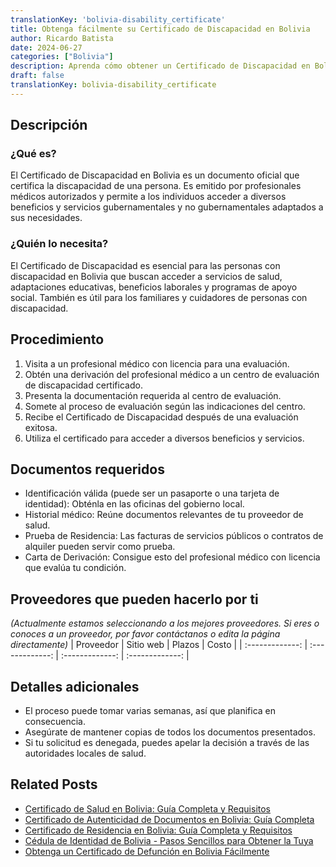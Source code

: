 ```yaml
---
translationKey: 'bolivia-disability_certificate'
title: Obtenga fácilmente su Certificado de Discapacidad en Bolivia
author: Ricardo Batista
date: 2024-06-27
categories: ["Bolivia"]
description: Aprenda cómo obtener un Certificado de Discapacidad en Bolivia para acceder a diversos servicios y beneficios.
draft: false
translationKey: bolivia-disability_certificate
---
```


## Descripción
### ¿Qué es?
El Certificado de Discapacidad en Bolivia es un documento oficial que certifica la discapacidad de una persona. Es emitido por profesionales médicos autorizados y permite a los individuos acceder a diversos beneficios y servicios gubernamentales y no gubernamentales adaptados a sus necesidades.

### ¿Quién lo necesita?
El Certificado de Discapacidad es esencial para las personas con discapacidad en Bolivia que buscan acceder a servicios de salud, adaptaciones educativas, beneficios laborales y programas de apoyo social. También es útil para los familiares y cuidadores de personas con discapacidad.

## Procedimiento

1. Visita a un profesional médico con licencia para una evaluación.
2. Obtén una derivación del profesional médico a un centro de evaluación de discapacidad certificado.
3. Presenta la documentación requerida al centro de evaluación.
4. Somete al proceso de evaluación según las indicaciones del centro.
5. Recibe el Certificado de Discapacidad después de una evaluación exitosa.
6. Utiliza el certificado para acceder a diversos beneficios y servicios.

## Documentos requeridos

- Identificación válida (puede ser un pasaporte o una tarjeta de identidad): Obténla en las oficinas del gobierno local.
- Historial médico: Reúne documentos relevantes de tu proveedor de salud.
- Prueba de Residencia: Las facturas de servicios públicos o contratos de alquiler pueden servir como prueba.
- Carta de Derivación: Consigue esto del profesional médico con licencia que evalúa tu condición.

## Proveedores que pueden hacerlo por ti
_(Actualmente estamos seleccionando a los mejores proveedores. Si eres o conoces a un proveedor, por favor contáctanos o edita la página directamente)_
| Proveedor       |     Sitio web     |     Plazos    |       Costo      |
| :-------------: | :-------------: |  :-------------: | :-------------: |

## Detalles adicionales

- El proceso puede tomar varias semanas, así que planifica en consecuencia.
- Asegúrate de mantener copias de todos los documentos presentados.
- Si tu solicitud es denegada, puedes apelar la decisión a través de las autoridades locales de salud.


## Related Posts

- [Certificado de Salud en Bolivia: Guía Completa y Requisitos](https://tramitit.com/es/guides/bolivia/certificado_de_salud/)
- [Certificado de Autenticidad de Documentos en Bolivia: Guía Completa](https://tramitit.com/es/guides/bolivia/certificado_de_autenticidad_de_documentos/)
- [Certificado de Residencia en Bolivia: Guía Completa y Requisitos](https://tramitit.com/es/guides/bolivia/certificado_de_residencia/)
- [Cédula de Identidad de Bolivia - Pasos Sencillos para Obtener la Tuya](https://tramitit.com/es/guides/bolivia/cédula_de_identidad/)
- [Obtenga un Certificado de Defunción en Bolivia Fácilmente](https://tramitit.com/es/guides/bolivia/certificado_de_defunción/)